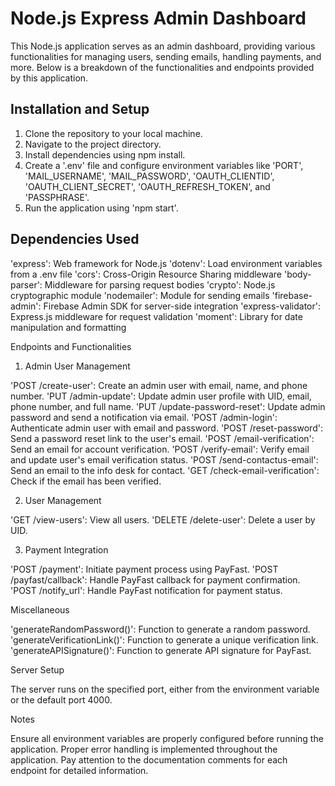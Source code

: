 # Node.js Express Admin Dashboard

This Node.js application serves as an admin dashboard, providing various functionalities for managing users, sending emails, handling payments, and more. Below is a breakdown of the functionalities and endpoints provided by this application.

## Installation and Setup

1. Clone the repository to your local machine.
2. Navigate to the project directory.
3. Install dependencies using npm install.
4. Create a '.env' file and configure environment variables like 'PORT', 'MAIL_USERNAME', 'MAIL_PASSWORD', 'OAUTH_CLIENTID', 'OAUTH_CLIENT_SECRET', 'OAUTH_REFRESH_TOKEN', and 'PASSPHRASE'.
5. Run the application using 'npm start'.

## Dependencies Used

'express': Web framework for Node.js
'dotenv': Load environment variables from a .env file
'cors': Cross-Origin Resource Sharing middleware
'body-parser': Middleware for parsing request bodies
'crypto': Node.js cryptographic module
'nodemailer': Module for sending emails
'firebase-admin': Firebase Admin SDK for server-side integration
'express-validator': Express.js middleware for request validation
'moment': Library for date manipulation and formatting

Endpoints and Functionalities

1. Admin User Management

'POST /create-user': Create an admin user with email, name, and phone number.
'PUT /admin-update': Update admin user profile with UID, email, phone number, and full name.
'PUT /update-password-reset': Update admin password and send a notification via email.
'POST /admin-login': Authenticate admin user with email and password.
'POST /reset-password': Send a password reset link to the user's email.
'POST /email-verification': Send an email for account verification.
'POST /verify-email': Verify email and update user's email verification status.
'POST /send-contactus-email': Send an email to the info desk for contact.
'GET /check-email-verification': Check if the email has been verified.

2. User Management

'GET /view-users': View all users.
'DELETE /delete-user': Delete a user by UID.

3. Payment Integration

'POST /payment': Initiate payment process using PayFast.
'POST /payfast/callback': Handle PayFast callback for payment confirmation.
'POST /notify_url': Handle PayFast notification for payment status.

Miscellaneous

'generateRandomPassword()': Function to generate a random password.
'generateVerificationLink()': Function to generate a unique verification link.
'generateAPISignature()': Function to generate API signature for PayFast.

Server Setup

The server runs on the specified port, either from the environment variable or the default port 4000.

Notes

Ensure all environment variables are properly configured before running the application.
Proper error handling is implemented throughout the application.
Pay attention to the documentation comments for each endpoint for detailed information.